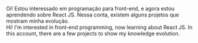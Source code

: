 Oi! Estou interessado em programação para front-end, e agora estou aprendendo sobre React JS. Nessa conta, existem alguns projetos que mostram minha evolução.<br>
Hi! I'm interested in front-end programming, now learning about React JS. In this account, there are a few projects to show my knowledge evolution.
